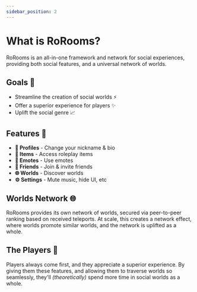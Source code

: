 ```yaml
---
sidebar_position: 2
---
```


# What is RoRooms?

RoRooms is an all-in-one framework and network for social experiences, providing both social features, and a universal network of worlds.

## Goals 🎯

- Streamline the creation of social worlds ⚡
- Offer a superior experience for players ✨
- Uplift the social genre 📈

## Features 📃

- **👤 Profiles** - Change your nickname & bio
- **🔧 Items** - Access roleplay items
- **💃 Emotes** - Use emotes
- **👥 Friends** - Join & invite friends
- **🌐 Worlds** - Discover worlds
- **⚙️ Settings** - Mute music, hide UI, etc

## Worlds Network 🌐

RoRooms provides its own network of worlds, secured via peer-to-peer ranking based on received teleports. At scale, this creates a network effect, where worlds promote similar worlds, and the network is uplifted as a whole.

## The Players 🙌

Players always come first, and they appreciate a superior experience. By giving them these features, and allowing them to traverse worlds so seamlessly, they'll *(theoretically)* spend more time in social worlds as a whole.